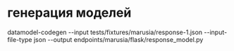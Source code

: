 # генерация моделей

datamodel-codegen --input tests/fixtures/marusia/response-1.json --input-file-type json --output endpoints/marusia/flask/response_model.py
